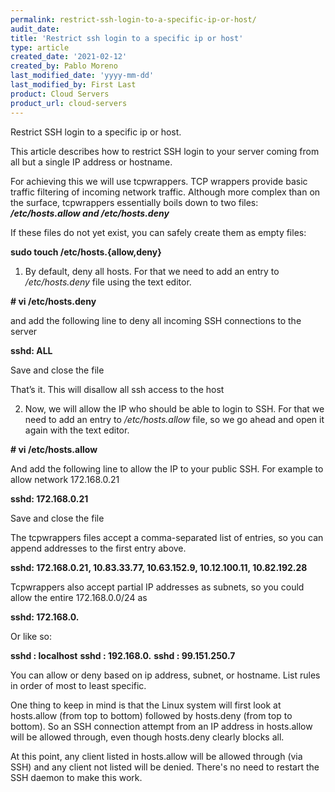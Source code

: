 ```yaml
---
permalink: restrict-ssh-login-to-a-specific-ip-or-host/
audit_date:
title: 'Restrict ssh login to a specific ip or host'
type: article
created_date: '2021-02-12'
created_by: Pablo Moreno
last_modified_date: 'yyyy-mm-dd'
last_modified_by: First Last
product: Cloud Servers
product_url: cloud-servers
---
```



Restrict SSH login to a specific ip or host.


This article describes how to restrict SSH login to your server coming from all but a single IP address or hostname.

For achieving this we will use tcpwrappers. TCP wrappers provide basic traffic filtering of incoming network traffic. Although more complex than on the surface, tcpwrappers essentially boils down to two files: ***/etc/hosts.allow and /etc/hosts.deny*** 

If these files do not yet exist, you can safely create them as empty files: 

**sudo touch /etc/hosts.{allow,deny}**

1. By default, deny all hosts. For that we need to add an entry to */etc/hosts.deny* file using the text editor.

**# vi /etc/hosts.deny**

and add the following line to deny all incoming SSH connections to the server

**sshd: ALL**

Save and close the file

That’s it. This will disallow all ssh access to the host

2. Now, we will allow the IP who should be able to login to SSH. For that we need to add an entry to */etc/hosts.allow* file, so we go ahead and open it again with the text editor.

**# vi /etc/hosts.allow**

And add the following line to allow the IP to your public SSH. For example to allow network 172.168.0.21

**sshd: 172.168.0.21**

Save and close the file

The tcpwrappers files accept a comma-separated list of entries, so you can append addresses to the first entry above. 

**sshd: 172.168.0.21, 10.83.33.77, 10.63.152.9, 10.12.100.11, 10.82.192.28**

Tcpwrappers also accept partial IP addresses as subnets, so you could allow the entire 172.168.0.0/24 as 

**sshd: 172.168.0.**

Or like so:

**sshd : localhost**
**sshd : 192.168.0.**
**sshd : 99.151.250.7** 

You can allow or deny based on ip address, subnet, or hostname. List rules in order of most to least specific.

One thing to keep in mind is that the Linux system will first look at hosts.allow (from top to bottom) followed by hosts.deny (from top to bottom). So an SSH connection attempt from an IP address in hosts.allow will be allowed through, even though hosts.deny clearly blocks all.

At this point, any client listed in hosts.allow will be allowed through (via SSH) and any client not listed will be denied. There's no need to restart the SSH daemon to make this work.
